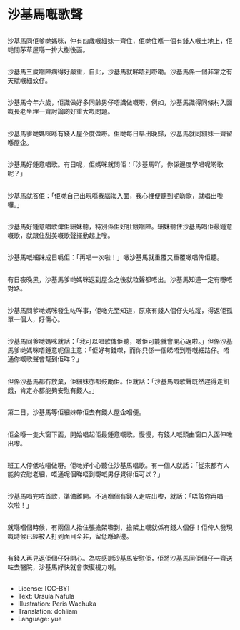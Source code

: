 # 沙基馬嘅歌聲

##
沙基馬同佢爹哋媽咪，仲有四歲嘅細妹一齊住，佢哋住喺一個有錢人嘅土地上，佢哋間茅草屋喺一排大樹後面。

##
沙基馬三歲嗰陣病得好嚴重，自此，沙基馬就睇唔到嘢嘞。沙基馬係一個非常之有天賦嘅細蚊仔。

##
沙基馬今年六歲，佢識做好多同齡男仔唔識做嘅嘢，例如，沙基馬識得同條村入面嘅長老坐埋一齊討論啲好重大嘅問題。

##
沙基馬爹哋媽咪喺有錢人屋企度做嘢。佢哋每日早出晚歸，沙基馬就同細妹一齊留喺屋企。

##
沙基馬好鍾意唱歌。有日呢，佢媽咪就問佢：「沙基馬吖，你係邊度學唱呢啲歌呢？」

##
沙基馬就答佢：「佢哋自己出現喺我腦海入面，我心裡便聽到呢啲歌，就唱出嚟囉。」

##
沙基馬好鍾意唱歌俾佢細妹聽，特別係佢好肚餓嗰陣。細妹聽住沙基馬唱佢最鍾意嘅歌，就跟住甜美嘅歌聲擺動起上嚟。

##
沙基馬嘅細妹成日噅佢：「再唱一次啦！」噉沙基馬就重覆又重覆噉唱俾佢聽。

##
有日夜晚黑，沙基馬爹哋媽咪返到屋企之後就粒聲都唔出。沙基馬知道一定有嘢唔對路。

##
沙基馬問爹哋媽咪發生咗咩事，佢噉先至知道，原來有錢人個仔失咗蹤，得返佢孤單一個人，好傷心。

##
沙基馬同爹哋媽咪就話：「我可以唱歌俾佢聽，噉佢可能就會開心返啦。」但係沙基馬爹哋媽咪唔鍾意呢個主意：「佢好有錢㗎，而你只係一個睇唔到嘢嘅細路仔。唔通你嘅歌聲會幫到佢咩？」

##
但係沙基馬都冇放棄，佢細妹亦都鼓勵佢。佢就話：「沙基馬嘅歌聲既然趕得走飢餓，肯定亦都能夠安慰有錢人。」

##
第二日，沙基馬等佢細妹帶佢去有錢人屋企嗰便。

##
佢企喺一隻大窗下面，開始唱起佢最鍾意嘅歌。慢慢，有錢人嘅頭由窗口入面伸咗出嚟。

##
班工人停低咗唔做嘢。佢哋好小心聽住沙基馬唱歌。有一個人就話：「從來都冇人能夠安慰老細，唔通呢個睇唔到嘢嘅男仔覺得佢可以？」

##
沙基馬唱完咗首歌，準備離開。不過嗰個有錢人走咗出嚟，就話：「唔該你再唱一次啦！」

##
就喺嗰個時候，有兩個人抬住張擔架嚟到，擔架上嘅就係有錢人個仔！佢俾人發現嘅時候已經被人打到面目全非，留低喺路邊。

##
有錢人再見返佢個仔好開心。為咗感謝沙基馬安慰佢，佢將沙基馬同佢個仔一齊送咗去醫院，沙基馬好快就會恢復視力喇。

##
* License: [CC-BY]
* Text: Ursula Nafula
* Illustration: Peris Wachuka
* Translation: dohliam
* Language: yue
